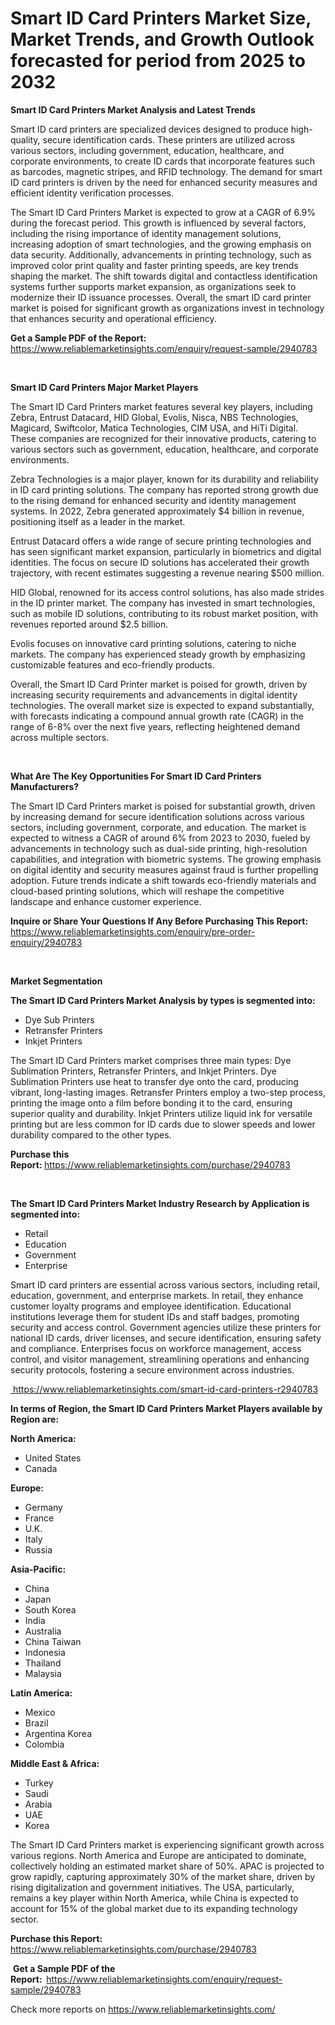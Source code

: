 <p><h1>Smart ID Card Printers Market Size, Market Trends, and Growth Outlook forecasted for period from 2025 to 2032</h1></p><p><strong>Smart ID Card Printers Market Analysis and Latest Trends</strong></p>
<p><p>Smart ID card printers are specialized devices designed to produce high-quality, secure identification cards. These printers are utilized across various sectors, including government, education, healthcare, and corporate environments, to create ID cards that incorporate features such as barcodes, magnetic stripes, and RFID technology. The demand for smart ID card printers is driven by the need for enhanced security measures and efficient identity verification processes.</p><p>The Smart ID Card Printers Market is expected to grow at a CAGR of 6.9% during the forecast period. This growth is influenced by several factors, including the rising importance of identity management solutions, increasing adoption of smart technologies, and the growing emphasis on data security. Additionally, advancements in printing technology, such as improved color print quality and faster printing speeds, are key trends shaping the market. The shift towards digital and contactless identification systems further supports market expansion, as organizations seek to modernize their ID issuance processes. Overall, the smart ID card printer market is poised for significant growth as organizations invest in technology that enhances security and operational efficiency.</p></p>
<p><strong>Get a Sample PDF of the Report:&nbsp;</strong> <a href="https://www.reliablemarketinsights.com/enquiry/request-sample/2940783?utm_campaign=1894&utm_medium=2&utm_source=Github&utm_content=ia&utm_term=15032025&utm_id=smart-id-card-printers">https://www.reliablemarketinsights.com/enquiry/request-sample/2940783</a></p>
<p>&nbsp;</p>
<p><strong>Smart ID Card Printers Major Market Players</strong></p>
<p><p>The Smart ID Card Printers market features several key players, including Zebra, Entrust Datacard, HID Global, Evolis, Nisca, NBS Technologies, Magicard, Swiftcolor, Matica Technologies, CIM USA, and HiTi Digital. These companies are recognized for their innovative products, catering to various sectors such as government, education, healthcare, and corporate environments.</p><p>Zebra Technologies is a major player, known for its durability and reliability in ID card printing solutions. The company has reported strong growth due to the rising demand for enhanced security and identity management systems. In 2022, Zebra generated approximately $4 billion in revenue, positioning itself as a leader in the market.</p><p>Entrust Datacard offers a wide range of secure printing technologies and has seen significant market expansion, particularly in biometrics and digital identities. The focus on secure ID solutions has accelerated their growth trajectory, with recent estimates suggesting a revenue nearing $500 million.</p><p>HID Global, renowned for its access control solutions, has also made strides in the ID printer market. The company has invested in smart technologies, such as mobile ID solutions, contributing to its robust market position, with revenues reported around $2.5 billion.</p><p>Evolis focuses on innovative card printing solutions, catering to niche markets. The company has experienced steady growth by emphasizing customizable features and eco-friendly products.</p><p>Overall, the Smart ID Card Printer market is poised for growth, driven by increasing security requirements and advancements in digital identity technologies. The overall market size is expected to expand substantially, with forecasts indicating a compound annual growth rate (CAGR) in the range of 6-8% over the next five years, reflecting heightened demand across multiple sectors.</p></p>
<p>&nbsp;</p>
<p><strong>What Are The Key Opportunities For Smart ID Card Printers Manufacturers?</strong></p>
<p><p>The Smart ID Card Printers market is poised for substantial growth, driven by increasing demand for secure identification solutions across various sectors, including government, corporate, and education. The market is expected to witness a CAGR of around 6% from 2023 to 2030, fueled by advancements in technology such as dual-side printing, high-resolution capabilities, and integration with biometric systems. The growing emphasis on digital identity and security measures against fraud is further propelling adoption. Future trends indicate a shift towards eco-friendly materials and cloud-based printing solutions, which will reshape the competitive landscape and enhance customer experience.</p></p>
<p><strong>Inquire or Share Your Questions If Any Before Purchasing This Report:</strong> <a href="https://www.reliablemarketinsights.com/enquiry/pre-order-enquiry/2940783?utm_campaign=1894&utm_medium=2&utm_source=Github&utm_content=ia&utm_term=15032025&utm_id=smart-id-card-printers">https://www.reliablemarketinsights.com/enquiry/pre-order-enquiry/2940783</a></p>
<p>&nbsp;</p>
<p><strong>Market Segmentation</strong></p>
<p><strong>The Smart ID Card Printers Market Analysis by types is segmented into:</strong></p>
<p><ul><li>Dye Sub Printers</li><li>Retransfer Printers</li><li>Inkjet Printers</li></ul></p>
<p><p>The Smart ID Card Printers market comprises three main types: Dye Sublimation Printers, Retransfer Printers, and Inkjet Printers. Dye Sublimation Printers use heat to transfer dye onto the card, producing vibrant, long-lasting images. Retransfer Printers employ a two-step process, printing the image onto a film before bonding it to the card, ensuring superior quality and durability. Inkjet Printers utilize liquid ink for versatile printing but are less common for ID cards due to slower speeds and lower durability compared to the other types.</p></p>
<p><strong>Purchase this Report:&nbsp;</strong><a href="https://www.reliablemarketinsights.com/purchase/2940783?utm_campaign=1894&utm_medium=2&utm_source=Github&utm_content=ia&utm_term=15032025&utm_id=smart-id-card-printers">https://www.reliablemarketinsights.com/purchase/2940783</a></p>
<p>&nbsp;</p>
<p><strong>The Smart ID Card Printers Market Industry Research by Application is segmented into:</strong></p>
<p><ul><li>Retail</li><li>Education</li><li>Government</li><li>Enterprise</li></ul></p>
<p><p>Smart ID card printers are essential across various sectors, including retail, education, government, and enterprise markets. In retail, they enhance customer loyalty programs and employee identification. Educational institutions leverage them for student IDs and staff badges, promoting security and access control. Government agencies utilize these printers for national ID cards, driver licenses, and secure identification, ensuring safety and compliance. Enterprises focus on workforce management, access control, and visitor management, streamlining operations and enhancing security protocols, fostering a secure environment across industries.</p></p>
<p><a href="https://www.reliablemarketinsights.com/smart-id-card-printers-r2940783?utm_campaign=1894&utm_medium=2&utm_source=Github&utm_content=ia&utm_term=15032025&utm_id=smart-id-card-printers">&nbsp;https://www.reliablemarketinsights.com/smart-id-card-printers-r2940783</a></p>
<p><strong>In terms of Region, the Smart ID Card Printers Market Players available by Region are:</strong></p>
<p>
    <p> <strong> North America: </strong>
        <ul>
            <li>United States</li>
            <li>Canada</li>
        </ul>
        </p> 
    <p> <strong> Europe: </strong>
        <ul>
            <li>Germany</li>
            <li>France</li>
            <li>U.K.</li>
            <li>Italy</li>
            <li>Russia</li>
        </ul>
        </p> 
    <p> <strong> Asia-Pacific: </strong>
        <ul>
            <li>China</li>
            <li>Japan</li>
            <li>South Korea</li>
            <li>India</li>
            <li>Australia</li>
            <li>China Taiwan</li>
            <li>Indonesia</li>
            <li>Thailand</li>
            <li>Malaysia</li>
        </ul>
        </p> 
    <p> <strong> Latin America: </strong>
        <ul>
            <li>Mexico</li>
            <li>Brazil</li>
            <li>Argentina Korea</li>
            <li>Colombia</li>
        </ul>
        </p> 
    <p> <strong> Middle East & Africa: </strong>
        <ul>
            <li>Turkey</li>
            <li>Saudi</li>
            <li>Arabia</li>
            <li>UAE</li>
            <li>Korea</li>
        </ul>
    </p>
    </p>
<p><p>The Smart ID Card Printers market is experiencing significant growth across various regions. North America and Europe are anticipated to dominate, collectively holding an estimated market share of 50%. APAC is projected to grow rapidly, capturing approximately 30% of the market share, driven by rising digitalization and government initiatives. The USA, particularly, remains a key player within North America, while China is expected to account for 15% of the global market due to its expanding technology sector.</p></p>
<p><strong>Purchase this Report: </strong><a href="https://www.reliablemarketinsights.com/purchase/2940783?utm_campaign=1894&utm_medium=2&utm_source=Github&utm_content=ia&utm_term=15032025&utm_id=smart-id-card-printers">https://www.reliablemarketinsights.com/purchase/2940783</a></p>
<p>&nbsp;<strong>Get a Sample PDF of the Report:&nbsp;&nbsp;</strong><a href="https://www.reliablemarketinsights.com/enquiry/request-sample/2940783?utm_campaign=1894&utm_medium=2&utm_source=Github&utm_content=ia&utm_term=15032025&utm_id=smart-id-card-printers">https://www.reliablemarketinsights.com/enquiry/request-sample/2940783</a></p>
<p><strong></strong></p>
<p>Check more reports on <a href="https://www.reliablemarketinsights.com/?utm_campaign=1894&utm_medium=2&utm_source=Github&utm_content=ia&utm_term=15032025&utm_id=smart-id-card-printers">https://www.reliablemarketinsights.com/</a></p>